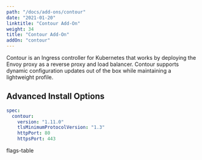 ```yaml
---
path: "/docs/add-ons/contour"
date: "2021-01-20"
linktitle: "Contour Add-On"
weight: 34
title: "Contour Add-On"
addOn: "contour"
---
```


Contour is an Ingress controller for Kubernetes that works by deploying the Envoy proxy as a reverse proxy and load balancer. Contour supports dynamic configuration updates out of the box while maintaining a lightweight profile.

## Advanced Install Options

```yaml
spec:
  contour:
    version: "1.11.0"
    tlsMinimumProtocolVersion: "1.3"
    httpPort: 80
    httpsPort: 443
```

flags-table
